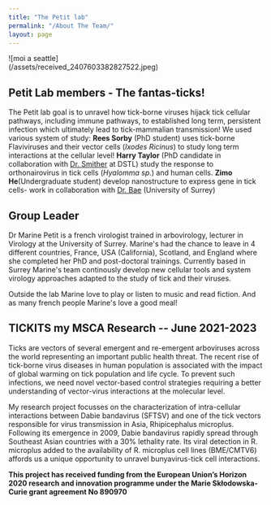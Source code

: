 ```yaml
---
title: "The Petit lab"
permalink: "/About The Team/"
layout: page
---
```

<div style="width: 60%; height: 60%">
![moi a seattle](/assets/received_2407603382827522.jpeg)
</div>

## Petit Lab members - The fantas-ticks!

The Petit lab goal is to unravel how tick-borne viruses hijack tick cellular pathways, including immune pathways, to established long term, persistent infection which ultimately lead to tick-mammalian transmission! We used various system of study:
<b>Rees Sorby</b> (PhD student) uses tick-borne Flaviviruses and their vector cells (<i>Ixodes Ricinus</i>) to study long term interactions at the cellular level!
<b>Harry Taylor</b> (PhD candidate in collaboration with <ins>Dr. Smither</ins> at DSTL) study the response to orthonairovirus in tick cells (<i>Hyalomma sp.</i>) and human cells.
<b> Zimo He</b>(Undergraduate student) develop nanostructure to express gene in tick cells- work in collaboration with <ins>Dr. Bae</ins> (University of Surrey)

## Group Leader 

Dr Marine Petit is a french virologist trained in arbovirology, lecturer in Virology at the University of Surrey.
Marine's had the chance to leave in 4 different countries, France, USA (California), Scotland, and England where she completed her PhD and post-doctoral trainings.
Currently based in Surrey Marine's team continously develop new cellular tools and system virology approaches adapted to the study of tick and their viruses.

Outside the lab Marine love to play or listen to music and read fiction.
And as many french people Marine's love a good meal! 


## TICKITS my MSCA Research -- June 2021-2023

Ticks are vectors of several emergent and re-emergent arboviruses across the world representing an important public health threat. The recent rise of tick-borne virus diseases in human population is associated with the impact of global warming on tick population and life cycle. To prevent such infections, we need novel vector-based control strategies requiring a better understanding of vector-virus interactions at the molecular level.

My research project focusses on the characterization of intra-cellular interactions between Dabie bandavirus (SFTSV) and one of the tick vectors responsible for virus transmission in Asia, Rhipicephalus microplus. Following its emergence in 2009, Dabie bandavirus rapidly spread through Southeast Asian countries with a 30% lethality rate. Its viral detection in R. microplus added to the availability of R. microplus cell lines (BME/CMTV6) affords us a unique opportunity to unravel bunyavirus-tick cell interactions. 

**This project has received funding from the European Union’s Horizon 2020 research and innovation programme under the Marie Skłodowska-Curie grant agreement No 890970**


